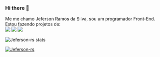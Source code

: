 ### Hi there 👋

Me me chamo Jeferson Ramos da Silva, sou um programador Front-End. Estou fazendo projetos de:
<br/>
<img src="https://img.shields.io/badge/HTML-239120?style=for-the-badge&logo=html5&logoColor=white"/>
<img src="https://img.shields.io/badge/CSS3-1572B6?style=for-the-badge&logo=css3&logoColor=white"/>
<img src="https://img.shields.io/badge/JavaScript-323330?style=for-the-badge&logo=javascript&logoColor=F7DF1E"/>


![Jeferson-rs stats](https://github-readme-stats.vercel.app/api?username=Jeferson-rs&show_icons=true&theme=transparent)

[![Jeferson-rs](https://github-readme-stats.vercel.app/api/top-langs/?username=Jeferson-rs)](https://github.com/anuraghazra/github-readme-stats)



<!--
**Jeferson-rs/Jeferson-rs** is a ✨ _special_ ✨ repository because its `README.md` (this file) appears on your GitHub profile.

Here are some ideas to get you started:

- 🔭 I’m currently working on ...
- 🌱 I’m currently learning ...
- 👯 I’m looking to collaborate on ...
- 🤔 I’m looking for help with ...
- 💬 Ask me about ...
- 📫 How to reach me: ...
- 😄 Pronouns: ...
- ⚡ Fun fact: ...
-->
